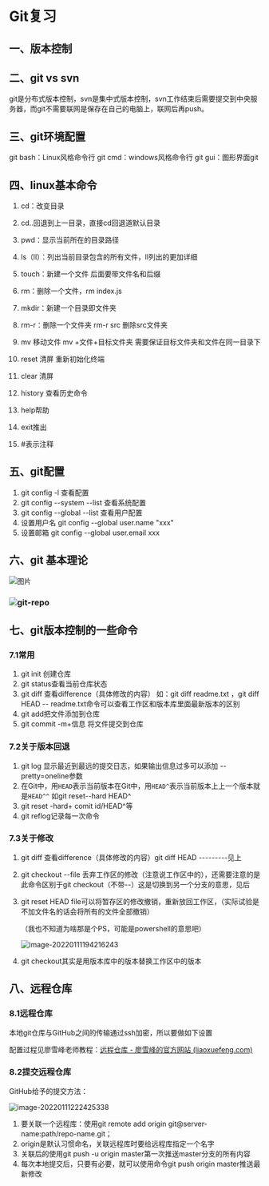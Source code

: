 # Git复习

## 一、版本控制

## 二、git vs svn

git是分布式版本控制，svn是集中式版本控制，svn工作结束后需要提交到中央服务器，而git不需要联网是保存在自己的电脑上，联网后再push。

## 三、git环境配置
git bash：Linux风格命令行
git cmd：windows风格命令行
git gui：图形界面git

## 四、linux基本命令

1. cd：改变目录

2. cd..回退到上一目录，直接cd回退道默认目录

3. pwd：显示当前所在的目录路径

4. ls（ll）：列出当前目录包含的所有文件，ll列出的更加详细

5. touch：新建一个文件 后面要带文件名和后缀

6. rm：删除一个文件，rm index.js

7. mkdir：新建一个目录即文件夹

8. rm-r：删除一个文件夹 rm-r src 删除src文件夹

9. mv 移动文件 mv +文件+目标文件夹 需要保证目标文件夹和文件在同一目录下

10. reset 清屏 重新初始化终端

11. clear 清屏

12. history 查看历史命令

13. help帮助

14. exit推出

15. #表示注释

## 五、git配置
1. git config -l 查看配置
2. git config --system --list 查看系统配置
3. git config --global --list 查看用户配置
4. 设置用户名 git config --global user.name "xxx"
5. 设置邮箱 git config --global user.email xxx
## 六、git 基本理论

![图片](https://mmbiz.qpic.cn/mmbiz_png/uJDAUKrGC7Ksu8UlITwMlbX3kMGtZ9p0NJ4L9OPI9ia1MmibpvDd6cSddBdvrlbdEtyEOrh4CKnWVibyfCHa3lzXw/640?wx_fmt=png&tp=webp&wxfrom=5&wx_lazy=1&wx_co=1)

### ![git-repo](https://www.liaoxuefeng.com/files/attachments/919020037470528/0)

## 七、git版本控制的一些命令

### 7.1常用
1. git init 创建仓库
2. git status查看当前仓库状态
3. git diff 查看difference（具体修改的内容） 如：git diff readme.txt ，git diff HEAD -- readme.txt命令可以查看工作区和版本库里面最新版本的区别
4. git add<filename>把文件添加到仓库
5. git commit -m+信息 将文件提交到仓库

### 7.2关于版本回退 

1. git log 显示最近到最远的提交日志，如果输出信息过多可以添加 --pretty=oneline参数
2. 在Git中，用`HEAD`表示当前版本在Git中，用`HEAD^`表示当前版本上上一个版本就是`HEAD^^`  如git reset--hard HEAD^
3. git reset -hard+ comit id/HEAD^等
4. git reflog记录每一次命令

### 7.3关于修改

1. git diff 查看difference（具体修改的内容）git diff HEAD ---------见上

2. git checkout --file 丢弃工作区的修改（注意说工作区中的），还需要注意的是此命令区别于git checkout（不带--）这是切换到另一个分支的意思，见后

3. git reset HEAD file可以将暂存区的修改撤销，重新放回工作区，（实际试验是不加文件名的话会将所有的文件全部撤销）

   （我也不知道为啥那是个PS，可能是powershell的意思吧）

   ![image-20220111194216243](C:\Users\86184\AppData\Roaming\Typora\typora-user-images\image-20220111194216243.png)

4. git checkout其实是用版本库中的版本替换工作区中的版本

## 八、远程仓库
### 8.1远程仓库

本地git仓库与GitHub之间的传输通过ssh加密，所以要做如下设置

配置过程见廖雪峰老师教程：[远程仓库 - 廖雪峰的官方网站 (liaoxuefeng.com)](https://www.liaoxuefeng.com/wiki/896043488029600/896954117292416#0)

### 8.2提交远程仓库
GitHub给予的提交方法：

![image-20220111222425338](C:\Users\86184\AppData\Roaming\Typora\typora-user-images\image-20220111222425338.png)

1. 要关联一个远程库：使用git remote add origin git@server-name:path/repo-name.git；
2. origin是默认习惯命名，关联远程库时要给远程库指定一个名字
3. 关联后的使用git push -u origin master第一次推送master分支的所有内容
4. 每次本地提交后，只要有必要，就可以使用命令git push origin master推送最新修改